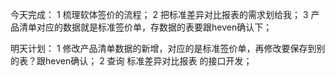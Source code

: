 今天完成：
1 梳理软体签价的流程；
2 把标准差异对比报表的需求划给我；
3 产品清单对应的数据就是标准签价单，存数据的表要跟heven确认下；

明天计划：
1 修改产品清单数据的新增，对应的是标准签价单，再修改要保存到别的表？跟heven确认；
2 查询 标准差异对比报表 的接口开发；